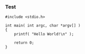  
### Test

```
#include <stdio.h>

int main( int argc, char *argv[] )
{
	printf( "Hello World!\n" );
	
	return 0;
}
```
